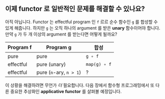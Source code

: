 ## 이제 functor 로 일반적인 문제를 해결할 수 있나요?

아직 아닙니다. Functor 는 effectful program 인 `f` 르르 순수 함수인 `g` 를 합성할 수 있게 해줍니다. 하지만 `g` 는 오직 하나의 argument 를 받은 **unary** 함수이어야 합니다. 만약 `g` 가 두 개 이상의 argument 를 받는다면 어떻게 될까요?

| Program f | Program g               | 합성           |
|-----------|-------------------------|--------------|
| pure      | pure                    | `g ∘ f`      |
| effectful | pure (unary)            | `map(g) ∘ f` |
| effectful | pure (`n`-ary, `n > 1`) | ?            |


이 상황을 해결하려면 무언가 _더_ 필요합니다. 다음 장에서 함수형 프로그래밍에서 또 다른 중요한 추상화인 **applicative functor** 를 살펴볼 예정입니다.
